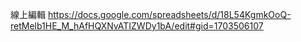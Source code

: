 線上編輯
https://docs.google.com/spreadsheets/d/18L54KgmkOoQ-retMelb1HE_M_hAfHQXNvATIZWDy1bA/edit#gid=1703506107
